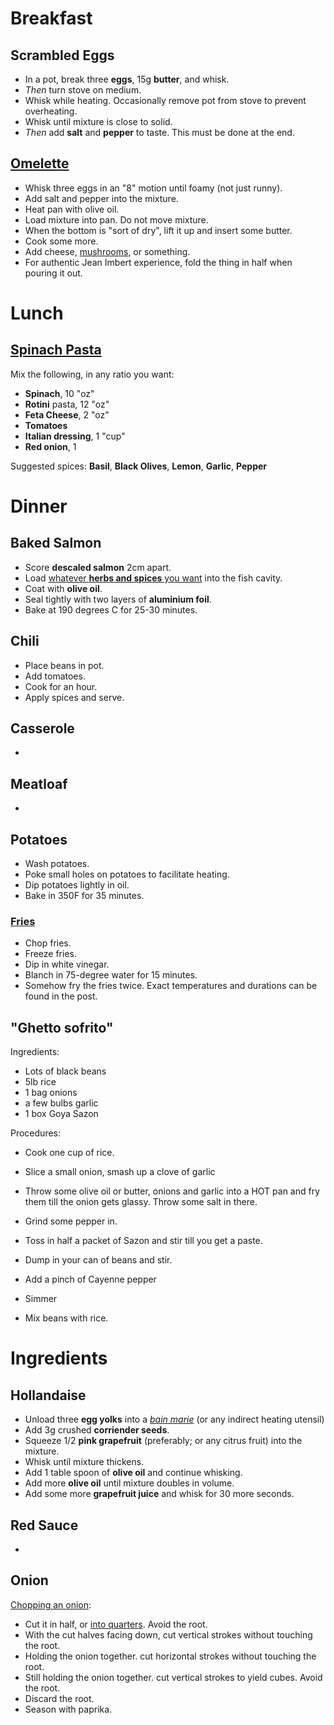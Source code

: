 # Breakfast

## Scrambled Eggs

* In a pot, break three **eggs**, 15g **butter**, and whisk.
* *Then* turn stove on medium.
* Whisk while heating. Occasionally remove pot from stove to prevent overheating.
* Whisk until mixture is close to solid.
* *Then* add **salt** and **pepper** to taste. This must be done at the end.

## [Omelette](https://www.youtube.com/watch?v=6vST9jh7vUM)

* Whisk three eggs in an "8" motion until foamy (not just runny).
* Add salt and pepper into the mixture.
* Heat pan with olive oil.
* Load mixture into pan. Do not move mixture.
* When the bottom is "sort of dry", lift it up and insert some butter.
* Cook some more.
* Add cheese, [mushrooms](https://www.youtube.com/watch?v=Ow9pGXT3KwY), or something.
* For authentic Jean Imbert experience, fold the thing in half when pouring it out.

# Lunch

## [Spinach Pasta](http://m.allrecipes.com/recipe/16142/spinach-pasta-salad)

Mix the following, in any ratio you want:

* **Spinach**, 10 "oz"
* **Rotini** pasta, 12 "oz"
* **Feta Cheese**, 2 "oz"
* **Tomatoes**
* **Italian dressing**, 1 "cup"
* **Red onion**, 1

Suggested spices: **Basil**, **Black Olives**, **Lemon**, **Garlic**, **Pepper**

# Dinner

## Baked Salmon

* Score **descaled salmon** 2cm apart.
* Load [whatever **herbs and spices** you want](https://www.youtube.com/watch?v=WkrMRk2qdqo) into the fish cavity.
* Coat with **olive oil**.
* Seal tightly with two layers of **aluminium foil**.
* Bake at 190 degrees C for 25-30 minutes.

## Chili

* Place beans in pot.
* Add tomatoes.
* Cook for an hour.
* Apply spices and serve.

## Casserole

* 

## Meatloaf

* 

## Potatoes

* Wash potatoes.
* Poke small holes on potatoes to facilitate heating.
* Dip potatoes lightly in oil.
* Bake in 350F for 35 minutes.

### [Fries](http://aht.seriouseats.com/archives/2010/05/the-burger-lab-how-to-make-perfect-mcdonalds-style-french-fries.html)

* Chop fries.
* Freeze fries.
* Dip in white vinegar.
* Blanch in 75-degree water for 15 minutes.
* Somehow fry the fries twice. Exact temperatures and durations can be found in the post.

## "Ghetto sofrito"

Ingredients:

* Lots of black beans
* 5lb rice
* 1 bag onions
* a few bulbs garlic
* 1 box Goya Sazon

Procedures:

* Cook one cup of rice. 
* Slice a small onion, smash up a clove of garlic
* Throw some olive oil or butter, onions and garlic into a HOT pan and fry them till the onion gets glassy. Throw some salt in there.
* Grind some pepper in.
* Toss in half a packet of Sazon and stir till you get a paste.
* Dump in your can of beans and stir.
* Add a pinch of Cayenne pepper
* Simmer

* Mix beans with rice.

# Ingredients

## Hollandaise

* Unload three **egg yolks** into a [*bain marie*](https://en.wikipedia.org/wiki/Bain-marie) (or any indirect heating utensil)
* Add 3g crushed **corriender seeds**.
* Squeeze 1/2 **pink grapefruit** (preferably; or any citrus fruit) into the mixture.
* Whisk until mixture thickens.
* Add 1 table spoon of **olive oil** and continue whisking.
* Add more **olive oil** until mixture doubles in volume.
* Add some more **grapefruit juice** and whisk for 30 more seconds.

## Red Sauce

* 

## Onion

[Chopping an onion](https://www.youtube.com/watch?v=dCGS067s0zo):

* Cut it in half, or [into quarters](https://www.youtube.com/watch?v=3rZ2il_Amsc). Avoid the root.
* With the cut halves facing down, cut vertical strokes without touching the root.
* Holding the onion together. cut horizontal strokes without touching the root.
* Still holding the onion together. cut vertical strokes to yield cubes. Avoid the root.
* Discard the root.
* Season with paprika.